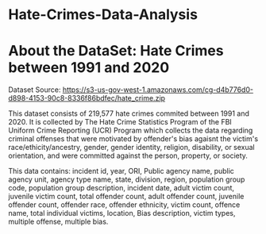 # Hate-Crimes-Data-Analysis
# About the DataSet: Hate Crimes between 1991 and 2020

Dataset Source: https://s3-us-gov-west-1.amazonaws.com/cg-d4b776d0-d898-4153-90c8-8336f86bdfec/hate_crime.zip

This dataset consists of 219,577 hate crimes commited between 1991 and 2020. It is collected by The Hate Crime Statistics Program of the FBI Uniform Crime Reporting (UCR) Program which collects the data regarding criminal offenses that were motivated by offender's bias agaisnt the victim's race/ethicity/ancestry, gender, gender identity, religion, disability, or sexual orientation, and were committed against the person, property, or society. 

This data contains: incident id, year, ORI, Public agency name, public agency unit, agency type name, state, division, region, population group code, population group description, incident date, adult victim count, juvenile victim count, total offender count, adult offender count, juvenile offender count, offender race, offender ethnicity, victim count, offence name, total individual victims, location, Bias description, victim types, multiple offense, multiple bias.
